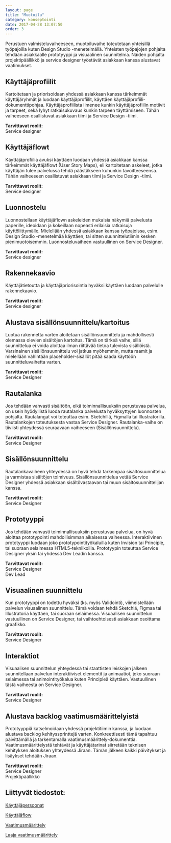 ```yaml
---
layout: page
title: "Muotoilu"
category: konseptointi
date: 2017-04-28 13:07:50
order: 3
---
```

Perustuen valmisteluvaiheeseen, muotoiluvaihe toteutetaan yhteisillä työpajoilla kuten Design Studio -menetelmällä. Yhteisten työpajojen pohjalta tehdään asiakkaalle prototyyppi ja visuaalinen suunnitelma. Näiden pohjalta projektipäällikkö ja service designer työstävät asiakkaan kanssa alustavat vaatimukset.

## Käyttäjäprofiilit

Kartoitetaan ja priorisoidaan yhdessä asiakkaan kanssa tärkeimmät käyttäjäryhmät ja luodaan käyttäjäprofiilit, käyttäen käyttäjäprofiili-dokumenttipohjaa. Käyttäjäprofiilista ilmenee kunkin käyttäjäprofiilin motiivit ja tarpeet, sekä lyhyt ratkaisukuvaus kunkin tarpeen täyttämiseen. Tähän vaiheeseen osallistuvat asiakkaan tiimi ja Service Design -tiimi.

**Tarvittavat roolit:**  
Service designer

## Käyttäjäflowt

Käyttäjäprofiilia avuksi käyttäen luodaan yhdessä asiakkaan kanssa tärkeimmät käyttäjäflowt (User Story Maps), eli kartoitetaan askeleet, jotka käyttäjän tulee palvelussa tehdä päästäkseen kuhunkin tavoitteeseensa. Tähän vaiheeseen osallistuvat asiakkaan tiimi ja Service Design -tiimi.

**Tarvittavat roolit:**  
Service designer

## Luonnostelu

Luonnostellaan käyttäjäflown askeleiden mukaisia näkymiä palvelusta paperille, ideoidaan ja kokeillaan nopeasti erilaisia ratkaisuja käyttöliittymälle. Mielellään yhdessä asiakkaan kanssa työpajoissa, esim. Design Studio -menetelmää käyttäen, tai sitten suunnittelutiimin kesken pienimuotoisemmin. Luonnosteluvaiheen vastuullinen on Service Designer.

**Tarvittavat roolit:**  
Service designer

## Rakennekaavio

Käyttäjätietoutta ja käyttäjäpriorisointia hyväksi käyttäen luodaan palvelulle rakennekaavio. 

**Tarvittavat roolit:**  
Service designer

## Alustava sisällönsuunnittelu/kartoitus

Luotua rakennetta varten aloitetaan sisällönsuunnittelu ja mahdollisesti olemassa olevien sisältöjen kartoitus. Tämä on tärkeä vaihe, sillä suunnittelua ei voida aloittaa ilman riittävää tietoa tulevista sisällöistä. Varsinainen sisällönsuunnittelu voi jatkua myöhemmin, mutta raamit ja mielellään vähintään placeholder-sisällöt pitää saada käyttöön suunnitteluvaihetta varten.

**Tarvittavat roolit:**  
Service Designer

## Rautalanka

Jos tehdään vahvasti sisältöön, eikä toiminnallisuuksiin perustuvaa palvelua, on usein hyödyllistä luoda rautalanka palvelusta hyväksyttyjen luonnosten pohjalta. Rautalangat voi toteuttaa esim. Sketchillä, Figmalla tai Illustratorilla. Rautalankojen toteutuksesta vastaa Service Designer. Rautalanka-vaihe on tiiviisti yhteydessä seuraavaan vaiheeseen (Sisällönsuunnittelu).

**Tarvittavat roolit:**  
Service Designer

## Sisällönsuunnittelu

Rautalankavaiheen yhteydessä on hyvä tehdä tarkempaa sisältösuunnittelua ja varmistaa sisältöjen toimivuus. Sisällönsuunnittelua vetää Service Designer yhdessä asiakkaan sisältövastaavan tai muun sisältösuunnittelijan kanssa.

**Tarvittavat roolit:**  
Service Designer

## Prototyyppi

Jos tehdään vahvasti toiminnallisuuksiin perustuvaa palvelua, on hyvä aloittaa prototypointi mahdollisimman aikaisessa vaiheessa. Interaktiivinen prototyyppi luodaan joko prototypointityökaluilla kuten Invision tai Principle, tai suoraan selaimessa HTML5-tekniikoilla. Prototyypin toteuttaa Service Designer yksin tai yhdessä Dev Leadin kanssa.

**Tarvittavat roolit:**  
Service Designer  
Dev Lead

## Visuaalinen suunnittelu

Kun prototyyppi on todettu hyväksi (ks. myös Validointi), viimeistellään palvelun visuaalinen suunnittelu. Tämä voidaan tehdä Sketchiä, Figmaa tai Illustratoria käyttäen, tai suoraan selaimessa. Visuaalisen suunnittelun vastuullinen on Service Designer, tai vaihtoehtoisesti asiakkaan osoittama graafikko.

**Tarvittavat roolit:**  
Service Designer

## Interaktiot

Visuaalisen suunnittelun yhteydessä tai staattisten leiskojen jälkeen suunnitellaan palvelun interaktiiviset elementit ja animaatiot, joko suoraan selaimessa tai animointityökalua kuten Principleä käyttäen. Vastuullinen tästä vaiheesta on Service Designer.

**Tarvittavat roolit:**  
Service Designer

## Alustava backlog vaatimusmäärittelyistä

Prototyyppiä katselmoidaan yhdessä projektitiimin kanssa, ja luodaan alustava backlog kehityssprinttejä varten. Konkreettisesti tämä tapahtuu päivittämällä ja tarkentamalla vaatimusmäärittely-dokumenttia. Vaatimusmäärittelystä tehtävät ja käyttäjätarinat siirretään teknisen kehityksen aloituksen yhteydessä Jiraan. Tämän jälkeen kaikki päivitykset ja lisäykset tehdään Jiraan.

**Tarvittavat roolit:**  
Service Designer  
Projektipäällikkö

## Liittyvät tiedostot:

[Käyttäjäpersoonat](https://drive.google.com/open?id=1d8-wsSwIw7GqmlbaDud0r9KcZKXFjE7ZLkqNH5Tw-nM)

[Käyttäjäflow](https://drive.google.com/open?id=1ZBc8Jthl_yaUHbiaUpKdq4BdgndTUqbkNrpt53-6VQc)

[Vaatimusmäärittely](https://drive.google.com/open?id=1aUEZr80AkhvVQJTsEQTMVYfq_3h44IaDOnTAbA3id8I)

[Laaja vaatimusmäärittely](https://drive.google.com/open?id=1dJZqP0R6k4Vg09scmHYFzJCpkWWEj4CXCOlj9uXaAv0)




